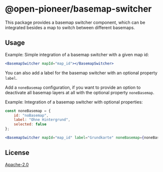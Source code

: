 # @open-pioneer/basemap-switcher

This package provides a basemap switcher component, which can be integrated besides a map to switch between different basemaps.

## Usage

Example: Simple integration of a basemap switcher with a given map id:

```jsx
<BasemapSwitcher mapId="map_id"></BasemapSwitcher>
```

You can also add a label for the basemap switcher with an optional property `label`.

Add a `noneBasemap` configuration, if you want to provide an option to deactivate all basemap layers at all with the optional property `noneBasemap`.

Example: Integration of a basemap switcher with optional properties:

```js
const noneBasemap = {
    id: "noBasemap",
    label: "Ohne Hintergrund",
    selected: false
};
```

```jsx
<BasemapSwitcher mapId="map_id" label="Grundkarte" noneBasemap={noneBasemap}></BasemapSwitcher>
```

## License

[Apache-2.0](https://www.apache.org/licenses/LICENSE-2.0)
